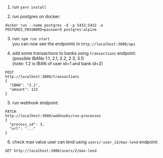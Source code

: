 

1. run `yarn install`

2. run postgres on docker:
```
docker run --name postgres -d -p 5432:5432 -e POSTGRES_PASSWORD=password postgres:alpine
```

3. run: `npm run start`
<br> you can now see the endpoints in `http://localhost:3000/api`

4. add some transactions to banks using `transactions` endpoint:
<br/>(possible IBANs 1.1, 2.1, 2.2, 2.3, 3.1)
<br/>(note: 1.2 is IBAN of user id=1 and bank id=2)
```
POST
http://localhost:3000/transactions
{
  "IBAN": "2.1",
  "amount": 123
}
```

5. run webhook endpoint:
```
PATCH
http://localhost:3000/webhooks/run-processes
{
  "process_id": 3,
  "url": "..."
}
```

6. check max value user can lend using `users/:user_id/max-lend` endpoint:
```
GET http://localhost:3000/users/2/max-lend
```
